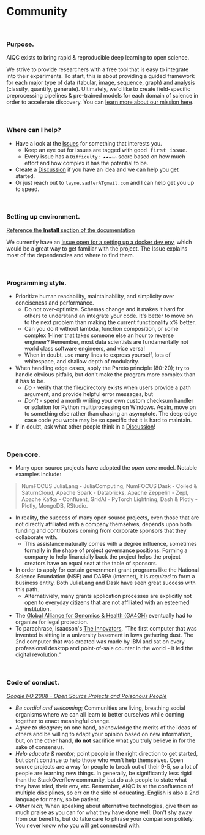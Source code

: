 # Community

<br />

### Purpose.
AIQC exists to bring rapid & reproducible deep learning to open science. 

We strive to provide researchers with a free tool that is easy to integrate into their experiments. To start, this is about providing a guided framework for each major type of data (tabular, image, sequence, graph) and analysis (classify, quantify, generate). Ultimately, we'd like to create field-specific preprocessing pipelines & pre-trained models for each domain of science in order to accelerate discovery. You can [learn more about our mission here](https://aiqc.readthedocs.io/en/latest/mission.html).

<br />

### Where can I help?

* Have a look at the [Issues](https://github.com/aiqc/aiqc/issues) for something that interests you.
  * Keep an eye out for issues are tagged with <kbd>good first issue</kbd>.
  * Every issue has a `Difficulty: ★★★☆☆` score based on how much effort and how complex it has the potential to be.
* Create a [Discussion](https://github.com/aiqc/aiqc/discussions) if you have an idea and we can help you get started.
* Or just reach out to `layne.sadlerATgmail.com` and I can help get you up to speed.

<br />

### Setting up environment.
[Reference the **Install** section of the documentation](https://aiqc.readthedocs.io/en/latest/notebooks/installation.html
)

We currently have an [Issue open for a setting up a docker dev env](https://github.com/aiqc/aiqc/issues/16), which would be a great way to get familiar with the project. The Issue explains most of the dependencies and where to find them.

<br />

### Programming style.

* Prioritize human readability, maintainability, and simplicity over conciseness and performance.
  * Do not over-optimize. Schemas change and it makes it hard for others to understand an integrate your code. It's better to move on to the next problem than making the current functionality x% better.
  * Can you do it without lambda, function composition, or some complex 1-liner that takes someone else an hour to reverse engineer? Remember, most data scientists are fundamentally not world class software engineers, and vice versa!
  * When in doubt, use many lines to express yourself, lots of whitespace, and shallow depth of modularity.
* When handling edge cases, apply the Pareto principle (80-20); try to handle obvious pitfalls, but don't make the program more complex than it has to be.
  * *Do -* verify that the file/directory exists when users provide a path argument, and provide helpful error messages, but 
  * *Don't -* spend a month writing your own custom checksum handler or solution for Python multiprocessing on Windows. Again, move on to something else rather than chasing an asymptote. The deep edge case code you wrote may be so specific that it is hard to maintain.
* If in doubt, ask what other people think in a [Discussion](https://github.com/aiqc/aiqc/discussions)!

<br />

### Open core.

* Many open source projects have adopted the *open core* model. Notable examples include:
> NumFOCUS JuliaLang - JuliaComputing, NumFOCUS Dask - Coiled & SaturnCloud, Apache Spark - Databricks, Apache Zeppelin - Zepl, Apache Kafka - Confluent, GridAI - PyTorch Lightning, Dash & Plotly - Plotly, MongoDB, RStudio.
* In reality, the success of many open source projects, even those that are not directly affiliated with a company themselves, depends upon both funding and contributors coming from corporate sponsors that they collaborate with.
  * This assistance naturally comes with a degree influence, sometimes formally in the shape of project governance positions. Forming a company to help financially back the project helps the project creators have an equal seat at the table of sponsors.
* In order to apply for certain government grant programs like the National Science Foundation (NSF) and DARPA (internet), it is *required* to form a business entity. Both JuliaLang and Dask have seen great success with this path.
  * Alternativiely, many grants application processes are explicitly not open to everyday citizens that are not affiliated with an esteemed institution.
* The [Global Alliance for Genomics & Health (GA4GH)](https://www.ga4gh.org/) eventually had to organize for legal protection.
* To paraphrase, Isaacson's [The Innovators](https://www.amazon.com/Innovators-Hackers-Geniuses-Created-Revolution/dp/1476708703), "The first computer that was invented is sitting in a university basement in Iowa gathering dust. The 2nd computer that was created was made by IBM and sat on every professional desktop and point-of-sale counter in the world - it led the digital revolution."

<br/>

### Code of conduct.
*[Google I/O 2008 - Open Source Projects and Poisonous People](https://www.youtube.com/watch?v=-F-3E8pyjFo)*

* *Be cordial and welcoming*; Communities are living, breathing social organisms where we can all learn to better ourselves while coming together to enact meaningful change.
* *Agree to disagree*; on one hand, acknowledge the merits of the ideas of others and be willing to adapt your opinion based on new information, but, on the other hand, **do not** sacrifice what you truly believe in for the sake of consensus.
* *Help educate & mentor*; point people in the right direction to get started, but don't continue to help those who won't help themselves. Open source projects are a way for people to break out of their 9-5, so a lot of people are learning new things. In generally, be significantly less rigid than the StackOverflow community, but do ask people to state what they have tried, their env, etc. Remember, AIQC is at the confluence of multiple disciplines, so err on the side of educating. English is also a 2nd language for many, so be patient.
* *Other tech*; When speaking about alternative technologies, give them as much praise as you can for what they have done well. Don't shy away from our benefits, but do take care to phrase your comparison politely. You never know who you will get connected with.
